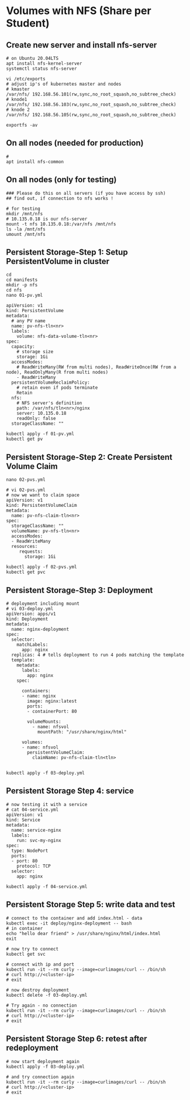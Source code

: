 # Volumes with NFS (Share per Student)

## Create new server and install nfs-server

```
# on Ubuntu 20.04LTS
apt install nfs-kernel-server 
systemctl status nfs-server 

vi /etc/exports 
# adjust ip's of kubernetes master and nodes 
# kmaster
/var/nfs/ 192.168.56.101(rw,sync,no_root_squash,no_subtree_check)
# knode1
/var/nfs/ 192.168.56.103(rw,sync,no_root_squash,no_subtree_check)
# knode 2
/var/nfs/ 192.168.56.105(rw,sync,no_root_squash,no_subtree_check)

exportfs -av 
```

## On all nodes (needed for production) 

```
# 
apt install nfs-common 

```

## On all nodes (only for testing)

```
### Please do this on all servers (if you have access by ssh)
## find out, if connection to nfs works ! 

# for testing 
mkdir /mnt/nfs 
# 10.135.0.18 is our nfs-server 
mount -t nfs 10.135.0.18:/var/nfs /mnt/nfs 
ls -la /mnt/nfs
umount /mnt/nfs
```

## Persistent Storage-Step 1: Setup PersistentVolume in cluster

```
cd
cd manifests 
mkdir -p nfs 
cd nfs 
nano 01-pv.yml 
```

```
apiVersion: v1
kind: PersistentVolume
metadata:
  # any PV name
  name: pv-nfs-tln<nr>
  labels:
    volume: nfs-data-volume-tln<nr>
spec:
  capacity:
    # storage size
    storage: 1Gi
  accessModes:
    # ReadWriteMany(RW from multi nodes), ReadWriteOnce(RW from a node), ReadOnlyMany(R from multi nodes)
    - ReadWriteMany
  persistentVolumeReclaimPolicy:
    # retain even if pods terminate
    Retain
  nfs:
    # NFS server's definition
    path: /var/nfs/tln<nr>/nginx
    server: 10.135.0.18
    readOnly: false
  storageClassName: ""
```

```
kubectl apply -f 01-pv.yml 
kubectl get pv 
```

## Persistent Storage-Step 2: Create Persistent Volume Claim 

```
nano 02-pvs.yml
```

```
# vi 02-pvs.yml 
# now we want to claim space
apiVersion: v1
kind: PersistentVolumeClaim
metadata:
  name: pv-nfs-claim-tln<nr>
spec:
  storageClassName: ""
  volumeName: pv-nfs-tln<nr>
  accessModes:
  - ReadWriteMany
  resources:
     requests:
       storage: 1Gi
```


```
kubectl apply -f 02-pvs.yml
kubectl get pvc
```

## Persistent Storage-Step 3: Deployment 

```
# deployment including mount 
# vi 03-deploy.yml 
apiVersion: apps/v1
kind: Deployment
metadata:
  name: nginx-deployment
spec:
  selector:
    matchLabels:
      app: nginx
  replicas: 4 # tells deployment to run 4 pods matching the template
  template:
    metadata:
      labels:
        app: nginx
    spec:
       
      containers:
      - name: nginx
        image: nginx:latest
        ports:
        - containerPort: 80
        
        volumeMounts:
          - name: nfsvol
            mountPath: "/usr/share/nginx/html"

      volumes:
      - name: nfsvol
        persistentVolumeClaim:
          claimName: pv-nfs-claim-tln<tln>


```

```
kubectl apply -f 03-deploy.yml 

```

## Persistent Storage Step 4: service 

```
# now testing it with a service 
# cat 04-service.yml 
apiVersion: v1
kind: Service
metadata:
  name: service-nginx
  labels:
    run: svc-my-nginx
spec:
  type: NodePort
  ports:
  - port: 80
    protocol: TCP
  selector:
    app: nginx
```        

```
kubectl apply -f 04-service.yml 
```

## Persistent Storage Step 5: write data and test

```
# connect to the container and add index.html - data 
kubectl exec -it deploy/nginx-deployment -- bash 
# in container
echo "hello dear friend" > /usr/share/nginx/html/index.html 
exit 

# now try to connect 
kubectl get svc 

# connect with ip and port
kubectl run -it --rm curly --image=curlimages/curl -- /bin/sh 
# curl http://<cluster-ip>
# exit

# now destroy deployment 
kubectl delete -f 03-deploy.yml 

# Try again - no connection 
kubectl run -it --rm curly --image=curlimages/curl -- /bin/sh 
# curl http://<cluster-ip>
# exit 
```

## Persistent Storage Step 6: retest after redeployment 

```
# now start deployment again 
kubectl apply -f 03-deploy.yml 

# and try connection again  
kubectl run -it --rm curly --image=curlimages/curl -- /bin/sh 
# curl http://<cluster-ip>
# exit 
```



